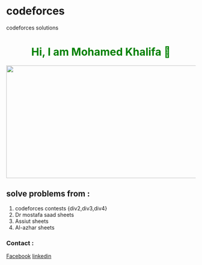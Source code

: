 # codeforces
codeforces solutions
<h1 style="text-align:center;color:green">Hi, I am Mohamed Khalifa 👋</h1>
<img src="https://media0.giphy.com/media/qgQUggAC3Pfv687qPC/giphy.gif?cid=ecf05e47skr19a4ocuegyfwkil0sx6hoore635oknx5hnn72&rid=giphy.gif&ct=g" style="width:600px; height:300px"</img>
<h2> solve problems  from : </h2>
<ol>
  <li>codeforces contests {div2,div3,div4}</li>
  <li>Dr mostafa saad sheets</li>
  <li>Assiut sheets</li>
  <li>Al-azhar sheets</li>
  </ol>
  <h3>Contact : </h3>
  <a href="https://www.facebook.com/mohammadahmed.khalifa">Facebook</a>
  <a href="https://www.linkedin.com/in/%D9%85%D8%AD%D9%85%D8%AF-%D8%AE%D9%84%D9%8A%D9%81%D9%87-13a473204/">linkedin</a>
